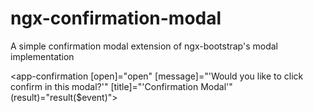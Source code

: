 # ngx-confirmation-modal

A simple confirmation modal extension of ngx-bootstrap's modal implementation

<app-confirmation [open]="open" [message]="'Would you like to click confirm in this modal?'" [title]="'Confirmation Modal'" (result)="result($event)">
</app-confirmation>



